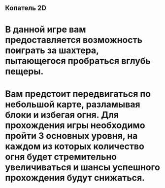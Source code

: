## Копатель 2D
# В данной игре вам предоставляется возможность поиграть за шахтера, пытающегося пробраться вглубь пещеры. 
# Вам предстоит передвигаться по небольшой карте, разламывая блоки и избегая огня. Для прохождения игры необходимо пройти 3 основных уровня, на каждом из которых количество огня будет стремительно увеличиваться и шансы успешного прохождения будут снижаться.

